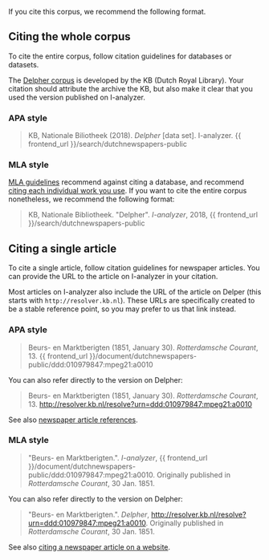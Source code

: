 If you cite this corpus, we recommend the following format.

## Citing the whole corpus

To cite the entire corpus, follow citation guidelines for databases or datasets.

The [Delpher corpus](https://www.delpher.nl/) is developed by the KB (Dutch Royal Library). Your citation should attribute the archive the KB, but also make it clear that you used the version published on I-analyzer.

### APA style

> KB, Nationale Biliotheek (2018). *Delpher* [data set]. I-analyzer. {{ frontend_url }}/search/dutchnewspapers-public

### MLA style

[MLA guidelines](https://style.mla.org/) recommend against citing a database, and recommend [citing each individual work you use](https://style.mla.org/separate-entries-database-works/). If you want to cite the entire corpus nonetheless, we recommend the following format:

> KB, Nationale Bibliotheek. "Delpher". *I-analyzer*, 2018, {{ frontend_url }}/search/dutchnewspapers-public

## Citing a single article

To cite a single article, follow citation guidelines for newspaper articles. You can provide the URL to the article on I-analyzer in your citation.

Most articles on I-analyzer also include the URL of the article on Delper (this starts with `http://resolver.kb.nl`). These URLs are specifically created to be a stable reference point, so you may prefer to us that link instead.

### APA style

> Beurs- en Marktberigten (1851, January 30). *Rotterdamsche Courant*, 13. {{ frontend_url }}/document/dutchnewspapers-public/ddd:010979847:mpeg21:a0010

You can also refer directly to the version on Delpher:

> Beurs- en Marktberigten (1851, January 30). *Rotterdamsche Courant*, 13. http://resolver.kb.nl/resolve?urn=ddd:010979847:mpeg21:a0010

See also [newspaper article references](https://apastyle.apa.org/style-grammar-guidelines/references/examples/newspaper-article-references).

### MLA style

> "Beurs- en Marktberigten.". *I-analyzer*, {{ frontend_url }}/document/dutchnewspapers-public/ddd:010979847:mpeg21:a0010. Originally published in  *Rotterdamsche Courant*, 30 Jan. 1851.

You can also refer directly to the version on Delpher:

> "Beurs- en Marktberigten.". *Delpher*, http://resolver.kb.nl/resolve?urn=ddd:010979847:mpeg21:a0010. Originally published in  *Rotterdamsche Courant*, 30 Jan. 1851.

See also [citing a newspaper article on a website](https://style.mla.org/newspaper-article-on-web-site/).
